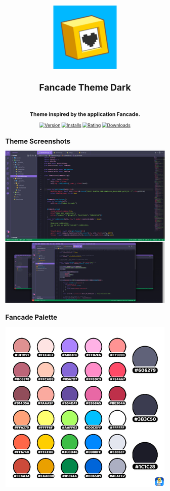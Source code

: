 <h1 align="center">
    <br>
    <img src="./images/fancade-theme-dark-icon.jpg" alt="logo", width="200">
    <br><br>
    Fancade Theme Dark
    <br>
    <br>
</h1>

<h3 align="center">Theme inspired by the application Fancade.</h3>

<p align="center">
    <a href="https://marketplace.visualstudio.com/items?itemName=Isaglish.fancade-theme-dark"><img src="https://vsmarketplacebadge.apphb.com/version-short/%20isaglish.fancade-theme-dark.svg" alt="Version"></a>
    <a href="https://marketplace.visualstudio.com/items?itemName=Isaglish.fancade-theme-dark"><img src="https://vsmarketplacebadge.apphb.com/installs-short/%20isaglish.fancade-theme-dark.svg" alt="Installs"></a>
    <a href="https://marketplace.visualstudio.com/items?itemName=Isaglish.fancade-theme-dark"><img src="https://vsmarketplacebadge.apphb.com/rating-short/%20isaglish.fancade-theme-dark.svg" alt="Rating"></a>
    <a href="https://marketplace.visualstudio.com/items?itemName=Isaglish.fancade-theme-dark"><img src="https://vsmarketplacebadge.apphb.com/downloads-short/%20isaglish.fancade-theme-dark.svg" alt="Downloads"></a>
</p>


## Theme Screenshots
<img src="./images/fancade-theme-dark-screenshot.png" alt="screenshot">

<img src="./images/fancade-theme-dark-showcase.png" alt="showcase">


## Fancade Palette
<img src="./images/Fancade_Palette.png" alt="palette">